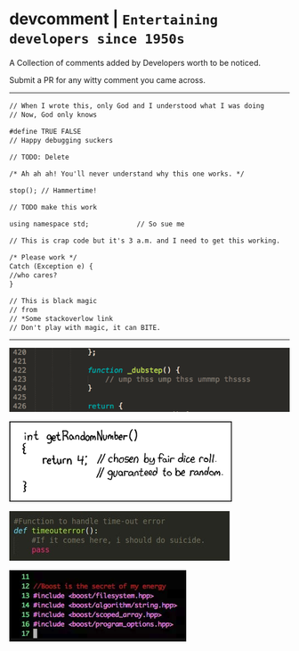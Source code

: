 # devcomment | `Entertaining developers since 1950s`
A Collection of comments added by Developers worth to be noticed.

Submit a PR for any witty comment you came across.

---
```
// When I wrote this, only God and I understood what I was doing
// Now, God only knows
```

```
#define TRUE FALSE
// Happy debugging suckers
```

```
// TODO: Delete
```

```
/* Ah ah ah! You'll never understand why this one works. */
```

```
stop(); // Hammertime!
```

```
// TODO make this work
```

```
using namespace std;            // So sue me
```

```
// This is crap code but it's 3 a.m. and I need to get this working.
```

```
/* Please work */
Catch (Exception e) {  
//who cares? 
}
```

```
// This is black magic
// from
// *Some stackoverlow link
// Don't play with magic, it can BITE.
```

---
![dubstep](./images/dubstep.png "Dubstep Comment")

![random](./images/random.png "random Comment")

![timeout](./images/timeout.jpeg "Timeout Comment")

![boost](./images/boost.png "Boost Comment")


